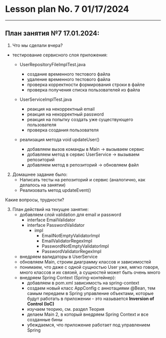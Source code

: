 # Lesson plan No. 7 01/17/2024




----------------------------------------------------------

## План занятия №7 17.01.2024:

1. Что мы сделали вчера?
- тестирование сервисного слоя приложения:
    - UserRepositoryFileImplTest.java
        - создание временного тестового файла
        - удаление временного тестового файла
        - проверка корректности формирования строки в файле
        - проверка получения списка пользователей из файла

    - UserServiceImplTest.java
        - реакция на некорректный email
        - реакция на некорректный password
        - реакция на попытку создать уже существующего пользователя
        - проверка создания пользователя

    - реализация метода void updateUser()
        - добавляем вызов команды в Main -> вызываем сервис
        - добавляем метод в сервис UserService -> вызываем репозиторий
        - добавляем метод в репозиторий -> обновляем файл

2. Домашнее задание было:
   * Написать тесты на репозиторий и сервис (аналогично, как делалось на занятии)
   * Реализовать метод updateEvent()

Какие вопросы, трудности?

3. План действий на текущее занятие:
    - добавляем слой validation для email и password
      - interface EmailValidator
      - interface PasswordValidator
        - impl
          - EmailNotEmptyValidatorImpl
          - EmailValidatorRegexImpl
          - PasswordNotEmptyValidatorImpl
          - PasswordValidatorRegexImpl
    - внедряем валидаторы в UserService
    - обновляем Main, строим диаграмму классов и зависимостей
    - понимаем, что даже с одной сущностью User уже, мягко говоря, много классов и их связей, а сущностей может быть очень много 
    - внедряем Spring Context (Spring-контейнер):
      - добавляем в pom.xml зависимость на spring-context
      - создаем новый класс AppConfig с аннотациями @Bean, тем самым передаем в Spring управление объектами, которые будут работать в приложении - это называется **Inversion of Control (IoC)**
      - изучаем теорию, см. раздел Теория
      - делаем Main 2, в который внедряем Spring Context и все созданные бины
      - убеждаемся, что приложение работает под управлением Spring


   









